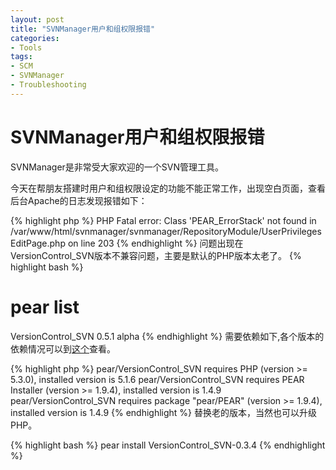 ```yaml
---
layout: post
title: "SVNManager用户和组权限报错"
categories:
- Tools
tags:
- SCM
- SVNManager
- Troubleshooting
---
```

SVNManager用户和组权限报错
==========================
SVNManager是非常受大家欢迎的一个SVN管理工具。

今天在帮朋友搭建时用户和组权限设定的功能不能正常工作，出现空白页面，查看后台Apache的日志发现报错如下：

{% highlight php %}
PHP Fatal error:  Class 'PEAR_ErrorStack' not found in 
/var/www/html/svnmanager/svnmanager/RepositoryModule/UserPrivilegesEditPage.php on line 203
{% endhighlight %}
问题出现在VersionControl_SVN版本不兼容问题，主要是默认的PHP版本太老了。
{% highlight bash %}
# pear list
VersionControl_SVN 0.5.1   alpha
{% endhighlight %}
需要依赖如下,各个版本的依赖情况可以到[这个][1]查看。

{% highlight php %}
pear/VersionControl_SVN requires PHP (version >= 5.3.0), installed version is 5.1.6
pear/VersionControl_SVN requires PEAR Installer (version >= 1.9.4), installed version is 1.4.9
pear/VersionControl_SVN requires package "pear/PEAR" (version >= 1.9.4), installed version is 1.4.9
{% endhighlight %}
替换老的版本，当然也可以升级PHP。

{% highlight bash %}
pear install VersionControl_SVN-0.3.4
{% endhighlight %}


[1]: http://pear.php.net/package/VersionControl_SVN/download/All
